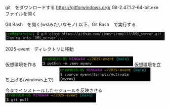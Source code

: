 git　をダウンロードする
https://gitforwindows.org/
Git-2.47.1.2-64-bit.exe　ファイルを開く

Git Bash　を開く(wslみたいなモノ)
以下、Git Bash　で実行する

![git cloneの画像](キャプチャ1.PNG "git cloneの画像")

2025-event　ディレクトリに移動

仮想環境を作る　
![仮想環境を作る](キャプチャ12.PNG)
仮想環境を立ち上げる(windows上で)　
![仮想環境立ち上げ](キャプチャ13.PNG)

今までインストールしたモジュールを反映させる　
![全てのモジュールをダウンロード](キャプチャ14.PNG)




